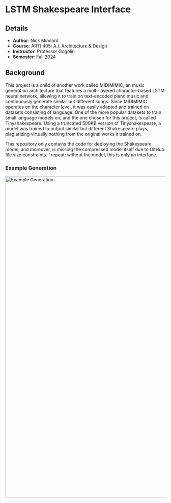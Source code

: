 # **LSTM Shakespeare Interface**

## **Details**

- **Author**: Nick Minnard
- **Course**: ARTI 405: A.I. Architecture & Design
- **Instructor**: Professor Gogolin
- **Semester**: Fall 2024


## Background 

This project is a child of another work called MIDIMIMIC, an music generation architecture that features a multi-layered character-based LSTM neural network, allowing it to train on text-encoded piano music and continuously generate similar but different songs. Since MIDIMIMIC operates on the character level, it was easily adapted and trained on datasets consisting of language. One of the more popular datasets to train small language models on, and the one chosen for this project, is called Tinyshakespeare. Using a truncated 500KB version of Tinyshakespeare, a model was trained to output similar but different Shakespeare plays, plagiarizing virtually nothing from the original works it trained on.

This repository only contains the code for deploying the Shakespeare model, and moreover, is missing the compressed model itself due to GitHub file size constraints. I repeat: without the model, this is only an interface.

### Example Generation

<img width="1007" alt="Example Generation" src="https://github.com/user-attachments/assets/b43fbed3-9b6c-48eb-b343-b5dd5198146e">
